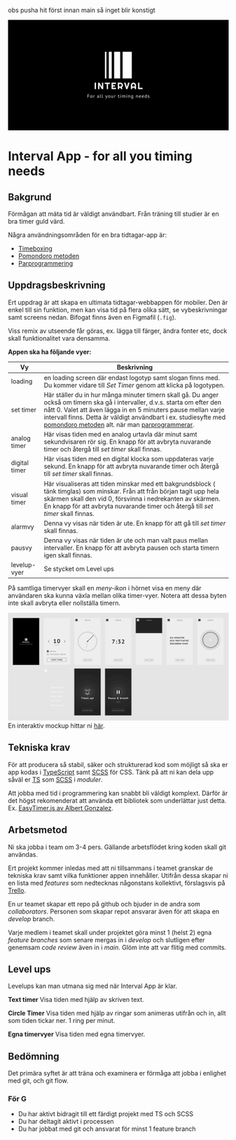 obs pusha hit först innan main så inget blir konstigt



![poster](./poster.png)
# Interval App - for all you timing needs

## Bakgrund
Förmågan att mäta tid är väldigt användbart. Från träning till studier är en bra timer guld värd.

Några användningsområden för en bra tidtagar-app är:

- [Timeboxing](https://medium.com/dreimannzelt-adventures/7-secrets-to-master-timeboxing-66a744ea9175)
- [Pomondoro metoden](https://www.metodbanken.se/post/pomodorometoden)
- [Parprogrammering](https://sv.wikipedia.org/wiki/Parprogrammering)


## Uppdragsbeskrivning
Ert uppdrag är att skapa en ultimata tidtagar-webbappen för mobiler. Den är enkel till sin funktion, men kan visa tid på flera olika sätt, se vybeskrivningar samt screens nedan. Bifogat finns även en Figmafil (```.fig```). 

Viss remix av utseende får göras, ex. lägga till färger, ändra fonter etc, dock skall funktionalitet vara densamma.


**Appen ska ha följande vyer:**

|Vy|Beskrivning|
|---|---|
|loading|en loading screen där endast logotyp samt slogan finns med. Du kommer vidare till *Set Timer* genom att klicka på logotypen.|
|set timer|Här ställer du in hur många minuter timern skall gå. Du anger också om timern ska gå i intervaller, d.v.s. starta om efter den nått 0. Valet att även lägga in en 5 minuters pause mellan varje intervall finns. Detta är väldigt användbart i ex. studiesyfte med [pomondoro metoden](https://www.metodbanken.se/post/pomodorometoden) alt. när man [parprogrammerar](https://sv.wikipedia.org/wiki/Parprogrammering). |
|analog timer|Här visas tiden med en analog urtavla där minut samt sekundvisaren rör sig. En knapp för att avbryta nuvarande timer och återgå till *set timer* skall finnas.|
|digital timer|Här visas tiden med en digital klocka som uppdateras varje sekund. En knapp för att avbryta nuvarande timer och återgå till *set timer* skall finnas.|
|visual timer|Här visualiseras att tiden minskar med ett bakgrundsblock ( tänk timglas) som minskar. Från att från början tagit upp hela skärmen skall den vid 0, försvinna i nedrekanten av skärmen. En knapp för att avbryta nuvarande timer och återgå till *set timer* skall finnas.|
|alarmvy|Denna vy visas när tiden är ute. En knapp för att gå till *set timer* skall finnas.|
|pausvy|Denna vy visas när tiden är ute och man valt paus mellan intervaller. En knapp för att avbryta pausen och starta timern igen skall finnas.|
|levelup-vyer|Se stycket om Level ups|

På samtliga timervyer skall en *meny-ikon* i hörnet visa en meny där användaren ska kunna växla mellan olika timer-vyer. Notera att dessa byten inte skall avbryta eller nollställa timern.

![screens](screens.png)
En interaktiv mockup hittar ni [här](https://www.figma.com/proto/AerBB2Yx3IiT9iL8U8akVR/Interval-app-1.0?node-id=23%3A176&scaling=scale-down&page-id=23%3A3).

## Tekniska krav
För att producera så stabil, säker och strukturerad kod som möjligt så ska er app kodas i [TypeScript](https://www.typescriptlang.org/) samt [SCSS](https://sass-lang.com/) för CSS. Tänk på att ni kan dela upp såväl er [TS](https://www.typescriptlang.org/docs/handbook/modules.html) som [SCSS](https://sass-lang.com/guide) i *moduler*.

Att jobba med tid i programmering kan snabbt bli väldigt komplext. Därför är det högst rekomenderat att använda ett bibliotek som underlättar just detta. Ex. [EasyTimer.js av Albert Gonzalez](https://albert-gonzalez.github.io/easytimer.js/).



## Arbetsmetod
Ni ska jobba i team om 3-4 pers. Gällande arbetsflödet kring koden skall git användas.

Ert projekt kommer inledas med att ni tillsammans i teamet granskar de tekniska krav samt vilka funktioner appen innehåller. Utifrån dessa skapar ni en lista med *features* som nedtecknas någonstans kollektivt, förslagsvis på [Trello](https://trello.com/).

En ur teamet skapar ett repo på github och bjuder in de andra som *collaborators*. Personen som skapar repot ansvarar även för att skapa en *develop* branch.

Varje medlem i teamet skall under projektet göra minst 1 (helst 2) egna *feature branches* som senare mergas in i *develop* och slutligen efter genemsam *code review* även in i *main*. Glöm inte att var flitig med commits.


## Level ups
Levelups kan man utmana sig med när Interval App är klar.

**Text timer**
Visa tiden med hjälp av skriven text.

**Circle Timer**
Visa tiden med hjälp av ringar som animeras utifrån och in, allt som tiden tickar ner. 1 ring per minut.

**Egna timervyer**
Visa tiden med egna timervyer.

## Bedömning
Det primära syftet är att träna och examinera er förmåga att jobba i enlighet med git, och git flow.

### För G
- Du har aktivt bidragit till ett färdigt projekt med TS och SCSS
- Du har deltagit aktivt i processen
- Du har jobbat med git och ansvarat för minst 1 feature branch

